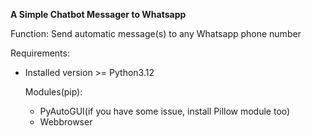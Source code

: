 <b>A Simple Chatbot Messager to Whatsapp</b>

Function: Send automatic message(s) to any Whatsapp phone number

Requirements:
- Installed version >= Python3.12

  Modules(pip):
  - PyAutoGUI(if you have some issue, install Pillow module too)
  - Webbrowser

